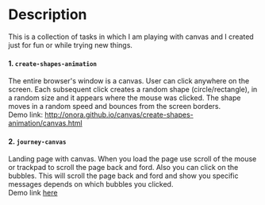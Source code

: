 Description
=================

This is a collection of tasks in which I am playing with canvas and I created just for fun or while trying new things.

#### 1. `create-shapes-animation`
The entire browser's window is a canvas. User can click anywhere on the screen. Each subsequent click creates a random shape (circle/rectangle), in a random size and it appears where the mouse was clicked. The shape moves in a random speed and bounces from the screen borders.
<br /> Demo link: http://onora.github.io/canvas/create-shapes-animation/canvas.html


#### 2. `journey-canvas`

Landing page with canvas. When you load the page use scroll of the mouse or trackpad to scroll the page back and ford. Also you can click on the bubbles. This will scroll the page back and ford and show you specific messages depends on which bubbles you clicked. <br />
Demo link [here](http://onora.github.io/canvas/journey-canvas/index.html)